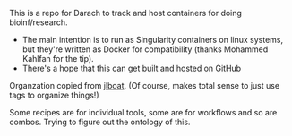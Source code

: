 This is a repo for Darach to track and host containers for doing 
bioinf/research.

- The main intention is to run as Singularity containers on linux systems,
    but they're written as Docker for compatibility (thanks Mohammed Kahlfan
    for the tip).
- There's a hope that this can get built and hosted on GitHub

Organzation copied from [jlboat](https://github.com/jlboat/BioinfoContainers).
(Of course, makes total sense to just use tags to organize things!)

Some recipes are for individual tools, some are for workflows and so are
combos. Trying to figure out the ontology of this.
